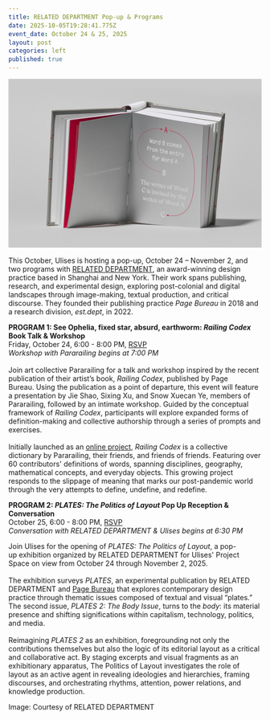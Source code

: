 ```yaml
---
title: RELATED DEPARTMENT Pop-up & Programs
date: 2025-10-05T19:28:41.775Z
event_date: October 24 & 25, 2025
layout: post
categories: left
published: true
---
```

![RELATED DEPARTMENT, Railing Codex](/assets/img/railing-codex-book-3.jpg)

This October, Ulises is hosting a pop-up, October 24 – November 2, and two programs with [RELATED DEPARTMENT](http://www.related.design/), an award-winning design practice based in Shanghai and New York. Their work spans publishing, research, and experimental design, exploring post-colonial and digital landscapes through image-making, textual production, and critical discourse. They founded their publishing practice *Page Bureau* in 2018 and a research division, *est.dept*, in 2022.

**P﻿ROGRAM 1: See Ophelia, fixed star, absurd, earthworm: *Railing Codex* Book Talk & Workshop**\
Friday, October 24, 6:00 - 8:00 PM, [RSVP](https://www.eventbrite.com/e/1766490353199?aff=oddtdtcreator)\
*Workshop with Pararailing begins at 7:00 PM*\
\
Join art collective Pararailing for a talk and workshop inspired by the recent publication of their artist’s book, *Railing Codex*, published by Page Bureau. Using the publication as a point of departure, this event will feature a presentation by Jie Shao, Sixing Xu, and Snow Xuecan Ye, members of Pararailing, followed by an intimate workshop. Guided by the conceptual framework of *Railing Codex*, participants will explore expanded forms of definition-making and collective authorship through a series of prompts and exercises.\
\
Initially launched as an [online project](https://railingcodex.com/), *Railing Codex* is a collective dictionary by Pararailing, their friends, and friends of friends. Featuring over 60 contributors' definitions of words, spanning disciplines, geography, mathematical concepts, and everyday objects. This growing project responds to the slippage of meaning that marks our post-pandemic world through the very attempts to define, undefine, and redefine.

**P﻿ROGRAM 2: *PLATES: The Politics of Layout* Pop Up Reception & Conversation**\
October 25, 6:00 - 8:00 PM, [RSVP](https://www.eventbrite.com/e/plates-the-politics-of-layout-opening-reception-tickets-1766515709039?aff=oddtdtcreator)\
*Conversation with RELATED DEPARTMENT & Ulises begins at 6:30 PM*

Join Ulises for the opening of *PLATES: The Politics of Layout*, a pop-up exhibition organized by RELATED DEPARTMENT for Ulises' Project Space on view from October 24 through November 2, 2025.\
\
The exhibition surveys *PLATES*, an experimental publication by RELATED DEPARTMENT and [Page Bureau](https://www.instagram.com/page.bureau/?hl=en) that explores contemporary design practice through thematic issues composed of textual and visual “plates.” The second issue, *PLATES 2: The Body Issue*, turns to the *body*: its material presence and shifting significations within capitalism, technology, politics, and media.\
\
Reimagining *PLATES 2* as an exhibition, foregrounding not only the contributions themselves but also the logic of its editorial layout as a critical and collaborative act. By staging excerpts and visual fragments as an exhibitionary apparatus, The Politics of Layout investigates the role of layout as an active agent in revealing ideologies and hierarchies, framing discourses, and orchestrating rhythms, attention, power relations, and knowledge production. 

Image: Courtesy of RELATED DEPARTMENT